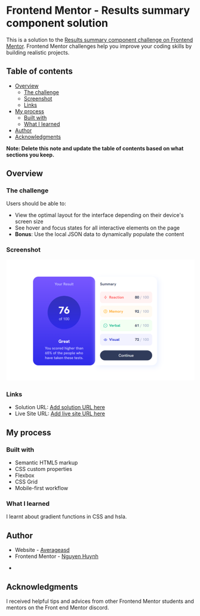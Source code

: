 # Frontend Mentor - Results summary component solution

This is a solution to the [Results summary component challenge on Frontend Mentor](https://www.frontendmentor.io/challenges/results-summary-component-CE_K6s0maV). Frontend Mentor challenges help you improve your coding skills by building realistic projects.

## Table of contents

- [Overview](#overview)
    - [The challenge](#the-challenge)
    - [Screenshot](#screenshot)
    - [Links](#links)
- [My process](#my-process)
    - [Built with](#built-with)
    - [What I learned](#what-i-learned)
- [Author](#author)
- [Acknowledgments](#acknowledgments)

**Note: Delete this note and update the table of contents based on what sections you keep.**

## Overview

### The challenge

Users should be able to:

- View the optimal layout for the interface depending on their device's screen size
- See hover and focus states for all interactive elements on the page
- **Bonus**: Use the local JSON data to dynamically populate the content

### Screenshot

![](./screenshot.png)

### Links

- Solution URL: [Add solution URL here](https://github.com/Averageasd/Result-summary-Challenege)
- Live Site URL: [Add live site URL here](https://sweet-halva-19aed4.netlify.app/)

## My process

### Built with

- Semantic HTML5 markup
- CSS custom properties
- Flexbox
- CSS Grid
- Mobile-first workflow

### What I learned
I learnt about gradient functions in CSS and hsla. 
## Author

- Website - [Averageasd](https://github.com/Averageasd)
- Frontend Mentor - [Nguyen Huynh](https://www.frontendmentor.io/profile/Averageasd)

*

## Acknowledgments
I received helpful tips and advices from other Frontend Mentor students and mentors on the Front
end Mentor discord.